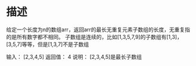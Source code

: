 # 描述

给定一个长度为n的数组arr，返回arr的最长无重复元素子数组的长度，无重复指的是所有数字都不相同。
子数组是连续的，比如[1,3,5,7,9]的子数组有[1,3]，[3,5,7]等等，但是[1,3,7]不是子数组

输入：  [2,3,4,5]
返回值： 4
说明：  [2,3,4,5]是最长子数组        